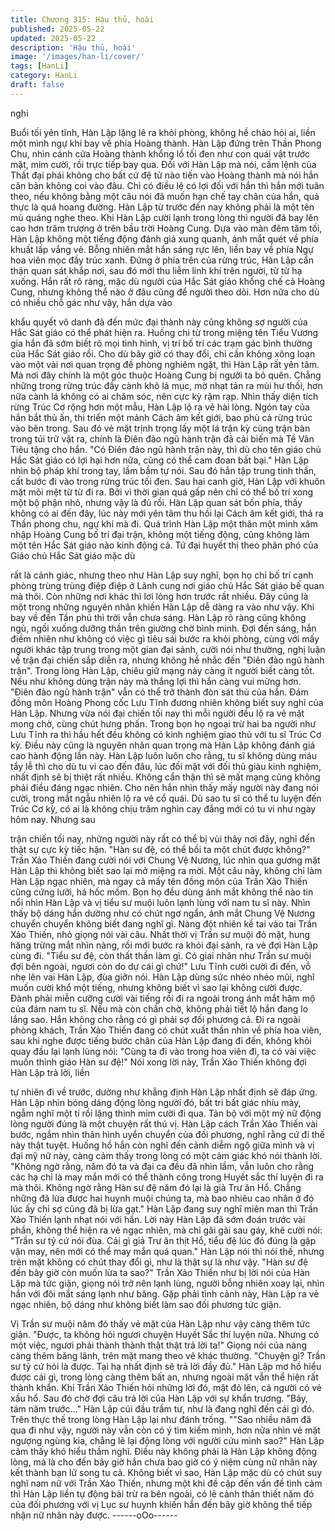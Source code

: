 ```yaml
---
title: Chương 315: Hậu thủ, hoài
published: 2025-05-22
updated: 2025-05-22
description: 'Hậu thủ, hoài'
image: '/images/han-li/cover/'
tags: [HanLi]
category: HanLi
draft: false
---
```


nghi

Buổi tối yên tĩnh, Hàn Lập lặng lẽ ra khỏi phòng, không hề chào
hỏi ai, liền một mình ngự khí bay về phía Hoàng thành.
Hàn Lập đứng trên Thần Phong Chu, nhìn cánh cửa Hoàng thành
khổng lồ tối đen như con quái vật trước mặt, mỉm cười, rồi trực
tiếp bay qua.
Đối với Hàn Lập mà nói, cấm lệnh của Thất đại phái không cho
bất cứ đệ tử nào tiến vào Hoàng thành mà nói hắn căn bản không
coi vào đâu. Chỉ có điều lệ có lợi đối với hắn thì hắn mới tuân
theo, nếu không bằng một câu nói đã muốn hạn chế tay chân của
hắn, quả thực là quá hoang đường.
Hàn Lập từ trước đến nay không phải là một tên mù quáng nghe
theo.
Khi Hàn Lập cười lạnh trong lòng thì người đã bay lên cao hơn
trăm trượng ở trên bầu trời Hoàng Cung.
Dựa vào màn đêm tăm tối, Hàn Lập không một tiếng động đánh
giá xung quanh, ánh mắt quét về phía khuất lấp vắng vẻ.
Bỗng nhiên mắt hắn sáng rực lên, liền bay về phía Ngự hoa viên
mọc đầy trúc xanh.
Đứng ở phía trên của rừng trúc, Hàn Lập cẩn thận quan sát khắp
nơi, sau đó mới thu liễm linh khí trên người, từ từ hạ xuống.
Hắn rất rõ ràng, mặc dù người của Hắc Sát giáo khống chế cả
Hoàng Cung, nhưng không thể nào ở đâu cũng để người theo
dõi. Hơn nữa cho dù có nhiều chỗ gác như vậy, hắn dựa vào

khẩu quyết vô danh đã đến mức đại thành này cũng không sợ
người của Hắc Sát giáo có thể phát hiện ra.
Huống chi từ trong miệng tên Tiểu Vương gia hắn đã sớm biết rõ
mọi tình hình, vị trí bố trí các trạm gác bình thường của Hắc Sát
giáo rồi. Cho dù bây giờ có thay đổi, chỉ cần không xông loạn vào
một vài nơi quan trọng đề phòng nghiêm ngặt, thì Hàn Lập rất yên
tâm.
Mà nơi đây chính là một góc thuộc Hoàng Cung bị người ta bỏ
quên. Chẳng những trong rừng trúc đầy cành khô lá mục, mờ
nhạt tản ra mùi hư thối, hơn nữa cành lá không có ai chăm sóc,
nên cực kỳ rậm rạp.
Nhìn thấy diện tích rừng Trúc Cơ rộng hơn một mẫu, Hàn Lập lộ
ra vẻ hài lòng.
Ngón tay của hắn bắt thủ ấn, thi triển một mảnh Cách âm kết giới,
bao phủ cả rừng trúc vào bên trong. Sau đó vẻ mặt trịnh trọng lấy
một lá trận kỳ cùng trận bàn trong túi trữ vật ra, chính là Điên đảo
ngũ hành trận đã cải biến mà Tề Vân Tiêu tặng cho hắn.
"Có Điên đảo ngũ hành trận này, thì dù cho tên giáo chủ Hắc Sát
giáo có lợi hại hơn nữa, cũng có thể cam đoan bất bại." Hàn Lập
nhìn bộ pháp khí trong tay, lầm bầm tự nói.
Sau đó hắn tập trung tinh thần, cất bước đi vào trong rừng trúc tối
đen.
Sau hai canh giờ, Hàn Lập với khuôn mặt mỏi mệt từ từ đi ra. Bởi
vì thời gian quá gấp nên chỉ có thể bố trí xong một bộ phận nhỏ,
nhưng vậy là đủ rồi. Hàn Lập quan sát bốn phía, thấy không có ai
đến đây, lúc này mới yên tâm thu hồi lại Cách âm kết giới, thả ra
Thần phong chu, ngự khí mà đi.
Quá trình Hàn Lập một thân một mình xâm nhập Hoàng Cung bố
trí đại trận, không một tiếng động, cũng không làm một tên Hắc
Sát giáo nào kinh động cả.
Tứ đại huyết thị theo phân phó của Giáo chủ Hắc Sát giáo mặc dù

rất là cảnh giác, nhưng theo như Hàn Lập suy nghĩ, bọn họ chỉ bố
trí canh phòng trùng trùng điệp điệp ở Lãnh cung nơi giáo chủ
Hắc Sát giáo bế quan mà thôi. Còn những nơi khác thì lơi lỏng
hơn trước rất nhiều. Đây cũng là một trong những nguyên nhân
khiến Hàn Lập dễ dàng ra vào như vậy.
Khi bay về đến Tần phủ thì trời vẫn chưa sáng. Hàn Lập rõ ràng
cũng không ngủ, ngồi xuống dưỡng thần trên giường chờ bình
minh.
Đợi đến sáng, hắn điềm nhiên như không có việc gì tiêu sái bước
ra khỏi phòng, cùng với mấy người khác tập trung trong một gian
đại sảnh, cười nói như thường, nghị luận về trận đại chiến sắp
diễn ra, nhưng không hề nhắc đến "Điên đảo ngũ hành trận".
Trong lòng Hàn Lập, chiêu giữ mạng này càng ít người biết càng
tốt.
Nếu như không dùng trận này mà thắng lợi thì hắn càng vui mừng
hơn. "Điên đảo ngũ hành trận" vẫn có thể trở thành đòn sát thủ
của hắn.
Đám đồng môn Hoàng Phong cốc Lưu Tĩnh đương nhiên không
biết suy nghĩ của Hàn Lập. Nhưng vừa nói đại chiến tối nay thì
mỗi người đều lộ ra vẻ mặt mong chờ, cùng chút hưng phấn.
Trong bọn họ ngoại trừ hai ba người như Lưu Tĩnh ra thì hầu hết
đều không có kinh nghiệm giao thủ với tu sĩ Trúc Cơ kỳ. Điều này
cũng là nguyên nhân quan trọng mà Hàn Lập không đánh giá cao
hành động lần này.
Hàn Lập luôn luôn cho rằng, tu sĩ không dùng máu tẩy lễ thì cho
dù tu vi cao đến đâu, lúc đối mặt với đối thủ giàu kinh nghiệm,
nhất định sẽ bị thiệt rất nhiều. Không cẩn thận thì sẽ mất mạng
cũng không phải điều đáng ngạc nhiên. Cho nên hắn nhìn thấy
mấy người này đang nói cười, trong mắt ngẫu nhiên lộ ra vẻ cổ
quái.
Dù sao tu sĩ có thể tu luyện đến Trúc Cơ kỳ, có ai là không chịu
trăm nghìn cay đắng mới có tu vi như ngày hôm nay. Nhưng sau

trận chiến tối nay, những người này rất có thể bị vùi thây nơi đây,
nghĩ đến thật sự cực kỳ tiếc hận.
"Hàn sư đệ, có thể bồi ta một chút được không?" Trần Xảo Thiến
đang cười nói với Chung Vệ Nương, lúc nhìn qua gương mặt Hàn
Lập thì không biết sao lại mở miệng ra mời.
Một câu này, không chỉ làm Hàn Lập ngạc nhiên, mà ngay cả mấy
tên đồng môn của Trần Xảo Thiến cũng cứng lưỡi, há hốc mồm.
Bọn họ đều dùng ánh mắt không thể nào tin nổi nhìn Hàn Lập và
vị tiểu sư muội luôn lạnh lùng với nam tu sĩ này.
Nhìn thấy bộ dáng hắn dường như có chút ngơ ngẩn, ánh mắt
Chung Vệ Nương chuyển chuyển không biết đang nghĩ gì. Nàng
đột nhiên kề tai vào tai Trần Xảo Thiến, nhỏ giọng nói vài câu.
Nhất thời vị Trần sư muội đỏ mặt, hung hăng trừng mắt nhìn
nàng, rồi mới bước ra khỏi đại sảnh, ra vẻ đợi Hàn Lập cùng đi.
"Tiểu sư đệ, còn thất thần làm gì. Có giai nhân như Trần sư muội
đợi bên ngoài, ngươi còn do dự cái gì chứ!" Lưu Tĩnh cười cười đi
đến, vỗ nhẹ lên vai Hàn Lập, đùa giỡn nói.
Hàn Lập dùng sức nhéo nhéo mũi, nghĩ muốn cười khổ một tiếng,
nhưng không biết vì sao lại không cười được. Đành phải miễn
cưỡng cười vài tiếng rồi đi ra ngoài trong ánh mắt hâm mộ của
đám nam tu sĩ.
Nếu mà còn chần chờ, không phải tiết lộ hắn đang lo lắng sao.
Hắn không cho rằng có gì phải sợ đối phương cả.
Đi ra ngoài phòng khách, Trần Xảo Thiến đang có chút xuất thần
nhìn về phía hoa viên, sau khi nghe được tiếng bước chân của
Hàn Lập đang đi đến, không khỏi quay đầu lại lạnh lùng nói:
"Cùng ta đi vào trong hoa viên đi, ta có vài việc muốn thỉnh giáo
Hàn sư đệ!"
Nói xong lời này, Trần Xảo Thiến không đợi Hàn Lập trả lời, liền

tự nhiên đi về trước, dường như khẳng định Hàn Lập nhất định sẽ
đáp ứng.
Hàn Lập nhìn bóng dáng động lòng người đó, bất tri bất giác nhíu
mày, ngẫm nghĩ một tí rồi lặng thinh mỉm cười đi qua.
Tản bộ với một mỹ nữ động lòng người đúng là một chuyện rất
thú vị.
Hàn Lập cách Trần Xảo Thiến vài bước, ngắm nhìn thân hình
uyển chuyển của đối phương, nghĩ rằng cứ đi thế này thật tuyệt.
Huống hồ hắn còn nghĩ đến cảnh diễm ngộ giữa mình và vị đại
mỹ nữ này, càng cảm thấy trong lòng có một cảm giác khó nói
thành lời.
"Không ngờ rằng, năm đó ta và đại ca đều đã nhìn lầm, vẫn luôn
cho rằng các hạ chỉ là may mắn mới có thể thành công trong
Huyết sắc thí luyện đi ra mà thôi. Không ngờ rằng Hàn sư đệ năm
đó lại là giả Trư ăn Hổ. Chẳng những đã lừa được hai huynh muội
chúng ta, mà bao nhiêu cao nhân ở đó lúc ấy chỉ sợ cũng đã bị
lừa gạt." Hàn Lập đang suy nghĩ miên man thì Trần Xảo Thiến
lạnh nhạt nói với hắn.
Lời này Hàn Lập đã sớm đoán trước vài phần, không thể hiện ra
vẻ ngạc nhiên, mà chỉ gãi gãi sau gáy, khẽ cười nói:
"Trần sư tỷ cứ nói đùa. Cái gì giả Trư ăn thịt Hổ, tiểu đệ lúc đó
đúng là gặp vận may, nên mới có thể may mắn quá quan."
Hàn Lập nói thì nói thế, nhưng trên mặt không có chút thay đổi gì,
như là thật sự là như vậy.
"Hàn sư đệ đến bây giờ còn muốn lừa ta sao?" Trần Xảo Thiến
như bị lời nói của Hàn Lập mà tức giận, giọng nói trở nên lạnh
lùng, người bỗng nhiên xoay lại, nhìn hắn với đôi mắt sáng lạnh
như băng.
Gặp phải tình cảnh này, Hàn Lập ra vẻ ngạc nhiên, bộ dáng như
không biết làm sao đối phương tức giận.

Vị Trần sư muội năm đó thấy vẻ mặt của Hàn Lập như vậy càng
thêm tức giận.
"Được, ta không hỏi ngươi chuyện Huyết Sắc thí luyện nữa.
Nhưng có một việc, ngươi phải thành thành thật thật trả lời ta!"
Giọng nói của nàng càng thêm băng lãnh, trên mặt mang theo vẻ
khác thường.
"Chuyện gì? Trần sư tỷ cứ hỏi là được. Tại hạ nhất định sẽ trả lời
đầy đủ." Hàn Lập mơ hồ hiểu được cái gì, trong lòng càng thêm
bất an, nhưng ngoài mặt vẫn thể hiện rất thành khẩn.
Khi Trần Xảo Thiến hỏi những lời đó, mặt đỏ lên, cả người có vẻ
xấu hổ. Sau đó chờ đợi câu trả lời của Hàn Lập với sự khẩn
trương.
"Bảy, tám năm trước…" Hàn Lập cúi đầu trầm tư, như là đang
nghĩ đến cái gì đó.
Trên thực thế trong lòng Hàn Lập lại như đánh trống.
""Sao nhiều năm đã qua đi như vậy, người này vẫn còn có ý tìm
kiếm mình, hơn nữa nhìn vẻ mặt ngượng ngùng kia, chẳng lẽ lại
động lòng với người cứu mình sao?" Hàn Lập cảm thấy khó hiểu
thầm nghĩ.
Điều này không phải là Hàn Lập không động lòng, mà là cho đến
bây giờ hắn chưa bao giờ có ý niệm cùng nữ nhân này kết thành
bạn lữ song tu cả.
Không biết vì sao, Hàn Lập mặc dù có chút suy nghĩ nam nữ với
Trần Xảo Thiến, nhưng một khi đề cập đến vấn đề tình cảm thì
Hàn Lập liền tự động bài trừ ra bên ngoài, có lẽ cảnh thân thiết
năm đó của đối phương với vị Lục sư huynh khiến hắn đến bây
giờ không thể tiếp nhận nữ nhân này được.
------oOo------

